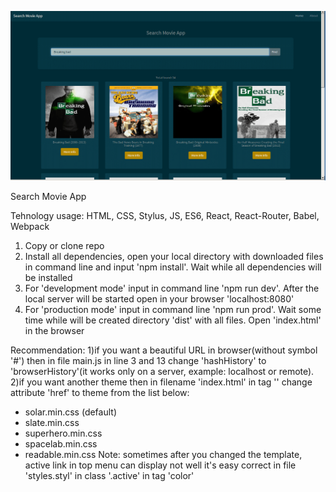![Screenshot](doc/screenshot.png)

Search Movie App

Tehnology usage: HTML, CSS, Stylus, JS, ES6, React, React-Router, Babel, Webpack

1. Copy or clone repo
2. Install all dependencies, open your local directory with downloaded files in command line and input 'npm install'. Wait while all dependencies will be installed
3. For 'development mode' input in command line 'npm run dev'. After the local server will be started open in your browser 'localhost:8080'
4. For 'production mode' input in command line 'npm run prod'. Wait some time while will be created directory 'dist' with all files. Open 'index.html' in the browser

Recommendation: 
1)if you want a beautiful URL in browser(without symbol '#') then in file main.js in line 3 and 13 change 'hashHistory' to 'browserHistory'(it works only on a server, example: localhost or remote).
2)if you want another theme then in filename 'index.html' in tag '<link>' change attribute 'href' to theme from the list below:
  - solar.min.css (default)
  - slate.min.css
  - superhero.min.css
  - spacelab.min.css
  - readable.min.css
  Note: sometimes after you changed the template, active link in top menu can display not well it's easy correct in file 'styles.styl' in class '.active' in tag 'color'